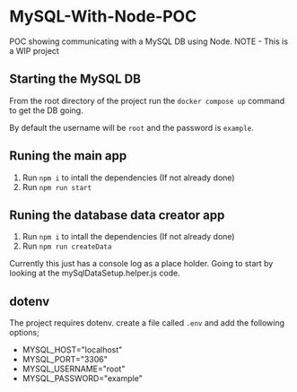 # MySQL-With-Node-POC
POC showing communicating with a MySQL DB using Node.
NOTE - This is a WIP project

## Starting the MySQL DB
From the root directory of the project run the `docker compose up` command to get the DB going.

By default the username will be `root` and the password is `example`.

## Runing the main app
1. Run `npm i` to intall the dependencies (If not already done)
2. Run `npm run start`

## Runing the database data creator app
1. Run `npm i` to intall the dependencies (If not already done)
2. Run `npm run createData`

Currently this just has a console log as a place holder. Going to start by looking at the mySqlDataSetup.helper.js code.

## dotenv
The project requires dotenv. create a file called `.env` and add the following options;
- MYSQL_HOST="localhost"
- MYSQL_PORT="3306"
- MYSQL_USERNAME="root"
- MYSQL_PASSWORD="example"
